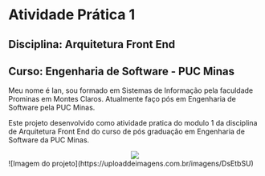 # Atividade Prática 1

## Disciplina: Arquitetura Front End

## Curso: Engenharia de Software - PUC Minas

Meu nome é Ian, sou formado em Sistemas de Informação pela faculdade Prominas em Montes Claros. Atualmente faço pós em Engenharia de Software pela PUC Minas.

Este projeto desenvolvido como atividade pratica do modulo 1 da disciplina de Arquitetura Front End do curso de pós graduação em Engenharia de Software da PUC Minas.

<div align="center">
  <a href="https://uploaddeimagens.com.br/images/003/375/832/full/Screenshot_2021-08-10_at_21-48-05_React_App.png">
    <img src="https://uploaddeimagens.com.br/images/003/375/832/full/Screenshot_2021-08-10_at_21-48-05_React_App.png">
  </a>
</div>
![Imagem do projeto](https://uploaddeimagens.com.br/imagens/DsEtbSU)
